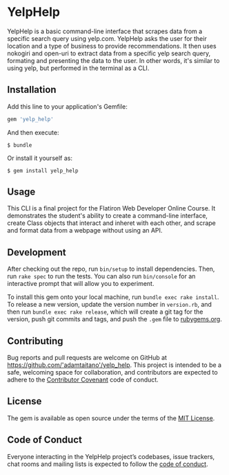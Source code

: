 # YelpHelp

YelpHelp is a basic command-line interface that scrapes data from a specific search query using yelp.com.
YelpHelp asks the user for their location and a type of business to provide recommendations. It then uses nokogiri and open-uri to extract data from a specific yelp search query, formating and presenting the data to the user. In other words, it's similar to using yelp, but performed in the terminal as a CLI.

## Installation

Add this line to your application's Gemfile:

```ruby
gem 'yelp_help'
```

And then execute:

    $ bundle

Or install it yourself as:

    $ gem install yelp_help

## Usage

This CLI is a final project for the Flatiron Web Developer Online Course. It demonstrates the student's ability to create a command-line interface, create Class objects that interact and inheret with each other, and scrape and format data from a webpage without using an API.

## Development

After checking out the repo, run `bin/setup` to install dependencies. Then, run `rake spec` to run the tests. You can also run `bin/console` for an interactive prompt that will allow you to experiment.

To install this gem onto your local machine, run `bundle exec rake install`. To release a new version, update the version number in `version.rb`, and then run `bundle exec rake release`, which will create a git tag for the version, push git commits and tags, and push the `.gem` file to [rubygems.org](https://rubygems.org).

## Contributing

Bug reports and pull requests are welcome on GitHub at https://github.com/'adamtaitano'/yelp_help. This project is intended to be a safe, welcoming space for collaboration, and contributors are expected to adhere to the [Contributor Covenant](http://contributor-covenant.org) code of conduct.

## License

The gem is available as open source under the terms of the [MIT License](https://opensource.org/licenses/MIT).

## Code of Conduct

Everyone interacting in the YelpHelp project’s codebases, issue trackers, chat rooms and mailing lists is expected to follow the [code of conduct](https://github.com/'adamtaitano'/yelp_help/blob/master/CODE_OF_CONDUCT.md).
